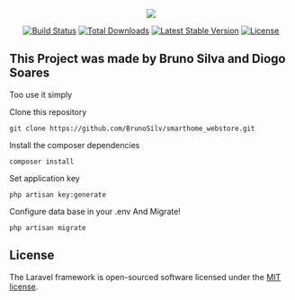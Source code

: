 <p align="center"><img src="https://laravel.com/assets/img/components/logo-laravel.svg"></p>

<p align="center">
<a href="https://travis-ci.org/laravel/framework"><img src="https://travis-ci.org/laravel/framework.svg" alt="Build Status"></a>
<a href="https://packagist.org/packages/laravel/framework"><img src="https://poser.pugx.org/laravel/framework/d/total.svg" alt="Total Downloads"></a>
<a href="https://packagist.org/packages/laravel/framework"><img src="https://poser.pugx.org/laravel/framework/v/stable.svg" alt="Latest Stable Version"></a>
<a href="https://packagist.org/packages/laravel/framework"><img src="https://poser.pugx.org/laravel/framework/license.svg" alt="License"></a>
</p>

## This Project was made by Bruno Silva and Diogo Soares

Too use it simply

Clone this repository

	git clone https://github.com/BrunoSilv/smarthome_webstore.git

Install the composer dependencies

	composer install

Set application key

	php artisan key:generate        

Configure  data base in your .env 
And Migrate!

	php artisan migrate

## License

The Laravel framework is open-sourced software licensed under the [MIT license](http://opensource.org/licenses/MIT).

